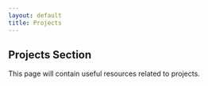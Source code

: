 ```yaml
---
layout: default
title: Projects
---
```


<h2>Projects Section</h2>
<p>This page will contain useful resources related to projects.</p>
